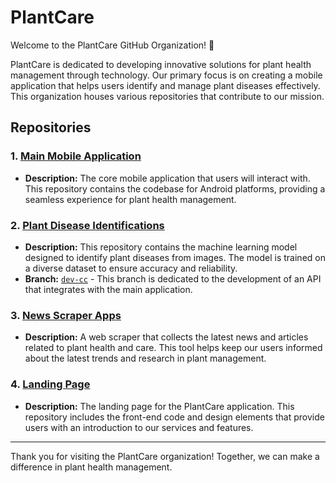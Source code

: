 # PlantCare

Welcome to the PlantCare GitHub Organization! 🌱

PlantCare is dedicated to developing innovative solutions for plant health management through technology. Our primary focus is on creating a mobile application that helps users identify and manage plant diseases effectively. This organization houses various repositories that contribute to our mission.

## Repositories

### 1. [Main Mobile Application](https://github.com/PlantCare-Bangkit/PlantCare-App)
- **Description:** The core mobile application that users will interact with. This repository contains the codebase for Android platforms, providing a seamless experience for plant health management.
  
### 2. [Plant Disease Identifications](https://github.com/PlantCare-Bangkit/Plant-Disease-Identification-Model/)
- **Description:** This repository contains the machine learning model designed to identify plant diseases from images. The model is trained on a diverse dataset to ensure accuracy and reliability.
- **Branch:** [`dev-cc`](https://github.com/PlantCare-Bangkit/Plant-Disease-Identification-Model/tree/dev-cc) - This branch is dedicated to the development of an API that integrates with the main application.

### 3. [News Scraper Apps](https://github.com/PlantCare-Bangkit/Plant-NewsArticle-Scraper)
- **Description:** A web scraper that collects the latest news and articles related to plant health and care. This tool helps keep our users informed about the latest trends and research in plant management.

### 4. [Landing Page](https://github.com/PlantCare-Bangkit/PlantCare-LandingPage)
- **Description:** The landing page for the PlantCare application. This repository includes the front-end code and design elements that provide users with an introduction to our services and features.



---

Thank you for visiting the PlantCare organization! Together, we can make a difference in plant health management.

